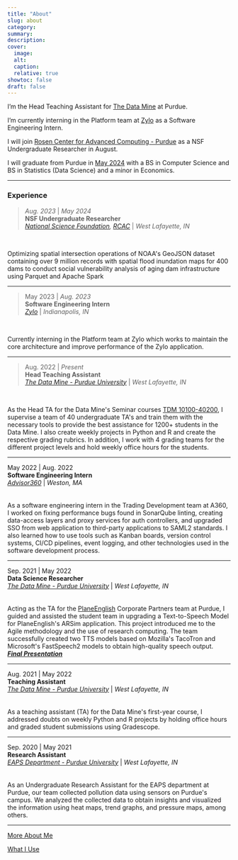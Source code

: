 ```yaml
---
title: "About"
slug: about
category:
summary:
description: 
cover:
  image:
  alt:
  caption: 
  relative: true
showtoc: false
draft: false
---
```

<!-- The fascinating web of life, we come across countless intriguing challenges that beg us to uncover their secrets. Instead of shying away, I find myself irresistibly drawn to these puzzles. Exploring their depths and crafting inventive solutions as a budding Software Engineer fills me with excitement. With an insatiable thirst for knowledge, I see every problem as a chance to learn and explore new horizons.

--- -->

I’m the Head Teaching Assistant for [The Data Mine](https://datamine.purdue.edu/) at Purdue.

I’m currently interning in the Platform team at [Zylo](https://zylo.com/) as a Software Engineering Intern.

I will join [Rosen Center for Advanced Computing - Purdue](https://www.rcac.purdue.edu/) as a NSF Undergraduate Researcher in August.

I will graduate from Purdue in [May 2024](https://www.tickcounter.com/countdown/4277668/pks-graduation) with a BS in Computer Science and BS in Statistics (Data Science) and a minor in Economics.

---
### Experience

> *Aug. 2023* | *May 2024*  
**NSF Undergraduate Researcher**  
*[National Science Foundation](https://www.nsf.gov/), [RCAC](https://www.rcac.purdue.edu/)* | *West Lafayette, IN*   
<br>  

Optimizing spatial intersection operations of NOAA's GeoJSON dataset containing over 9 million records with spatial flood inundation maps for 400 dams to conduct social vulnerability analysis of aging dam infrastructure using Parquet and Apache Spark

---

> May 2023 | *Aug. 2023*  
**Software Engineering Intern**  
*[Zylo](https://zylo.com)* | *Indianapolis, IN*   
<br>   

Currently interning in the Platform team at Zylo which works to maintain the core architecture and improve performance of the Zylo application.  
<!-- In the Platform team, I created platform user archival and un-archival features using Node.js and created test suites with Mocha. I also implemented a key data clarity feature for clients which consisted of setting up an AWS cloudwatch listener and an EventBridge that trigger a lambda to update the status for nightly integration runs. In addition, I worked on 2 P1 and 4 P2 critical security vulnerability tickets found in annual penetration test. -->

---

> Aug. 2022 | *Present*   
**Head Teaching Assistant**   
*[The Data Mine - Purdue University](https://datamine.purdue.edu/)* | *West Lafayette, IN*   
<br>  

As the Head TA for the Data Mine's Seminar courses [TDM 10100-40200](https://rb.gy/x3gki), I supervise a team of 40 undergraduate TA's and train them with the necessary tools to provide the best assistance for 1200+ students in the Data Mine. I also create weekly projects in Python and R and create the respective grading rubrics. In addition, I work with 4 grading teams for the different project levels and hold weekly office hours for the students.

---

May 2022 | Aug. 2022   
**Software Engineering Intern**   
*[Advisor360](https://advisor360.com)* | *Weston, MA*  
<br>  
As a software engineering intern in the Trading Development team at A360, I worked on fixing performance bugs found in SonarQube linting, creating data-access layers and proxy services for auth controllers, and upgraded SSO from web application to third-party applications to SAML2 standards. I also learned how to use tools such as Kanban boards, version control systems, CI/CD pipelines, event logging, and other technologies used in the software development process.  

---

Sep. 2021 | May 2022   
**Data Science Researcher**  
*[The Data Mine - Purdue University](https://datamine.purdue.edu/)* | *West Lafayette, IN*   
<br>  
Acting as the TA for the [PlaneEnglish](https://planeenglishsim.com/) Corporate Partners team at Purdue, I guided and assisted the student team in upgrading a Text-to-Speech Model for PlaneEnglish's ARSim application. This project introduced me to the Agile methodology and the use of research computing. The team successfully created two TTS models based on Mozilla's TacoTron and Microsoft's FastSpeech2 models to obtain high-quality speech output.  
***[Final Presentation](https://datamine.purdue.edu/corporate/planeenglish/)***

---

Aug. 2021 | May 2022  
**Teaching Assistant**  
*[The Data Mine - Purdue University](https://datamine.purdue.edu/)* | *West Lafayette, IN*   
<br>  
As a teaching assistant (TA) for the Data Mine's first-year course, I addressed doubts on weekly Python and R projects by holding office hours and graded student submissions using Gradescope.

---

Sep. 2020 | May 2021  
**Research Assistant**  
*[EAPS Department - Purdue University](https://www.eaps.purdue.edu/)* | *West Lafayette, IN*  
<br>  
As an Undergraduate Research Assistant for the EAPS department at Purdue, our team collected pollution data using sensors on Purdue's campus. We analyzed the collected data to obtain insights and visualized the information using heat maps, trend graphs, and pressure maps, among others.  

---

[More About Me](../more/)

[What I Use](../uses/)